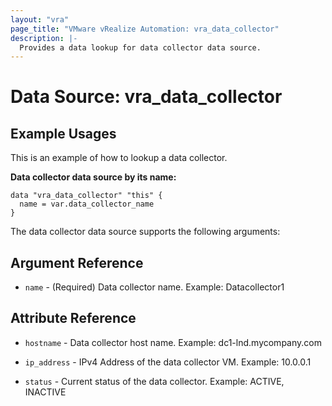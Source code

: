 ```yaml
---
layout: "vra"
page_title: "VMware vRealize Automation: vra_data_collector"
description: |-
  Provides a data lookup for data collector data source.
---
```


# Data Source: vra_data_collector
## Example Usages

This is an example of how to lookup a data collector.

**Data collector data source by its name:**
```hcl
data "vra_data_collector" "this" {
  name = var.data_collector_name
}
```
The data collector data source supports the following arguments:

## Argument Reference
* `name` - (Required) Data collector name. Example: Datacollector1

## Attribute Reference
* `hostname` - Data collector host name. Example: dc1-lnd.mycompany.com

* `ip_address` - IPv4 Address of the data collector VM. Example: 10.0.0.1

* `status` - Current status of the data collector. Example: ACTIVE, INACTIVE

